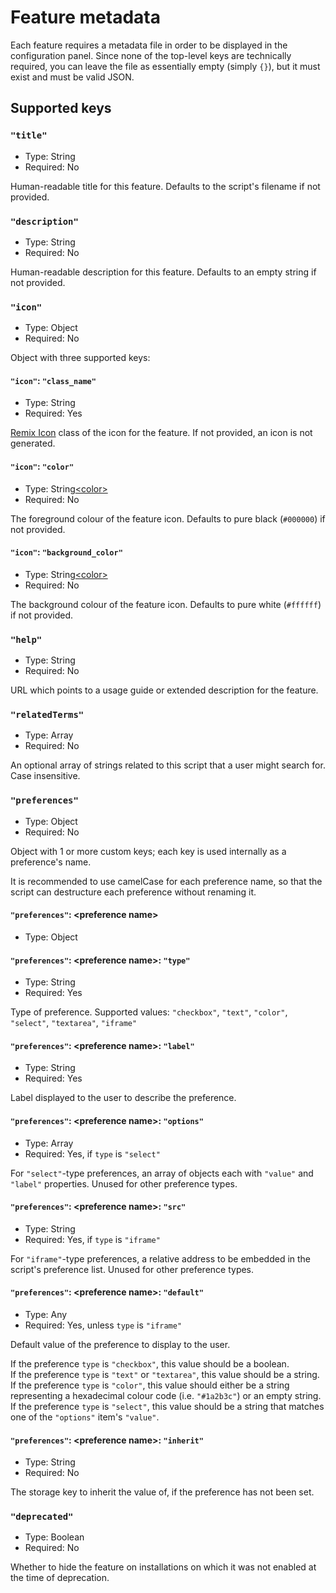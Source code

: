# Feature metadata

Each feature requires a metadata file in order to be displayed in the configuration panel. Since none of the top-level keys are technically required, you can leave the file as essentially empty (simply `{}`), but it must exist and must be valid JSON.

## Supported keys

### `"title"`
- Type: String
- Required: No

Human-readable title for this feature. Defaults to the script's filename if not provided.

### `"description"`
- Type: String
- Required: No

Human-readable description for this feature. Defaults to an empty string if not provided.

### `"icon"`
- Type: Object
- Required: No

Object with three supported keys:

#### `"icon"`: `"class_name"`
- Type: String
- Required: Yes

[Remix Icon](https://remixicon.com/) class of the icon for the feature. If not provided, an icon is not generated.

#### `"icon"`: `"color"`
- Type: String[\<color\>](https://developer.mozilla.org/en-US/docs/Web/CSS/color_value)
- Required: No

The foreground colour of the feature icon. Defaults to pure black (`#000000`) if not provided.

#### `"icon"`: `"background_color"`
- Type: String[\<color\>](https://developer.mozilla.org/en-US/docs/Web/CSS/color_value)
- Required: No

The background colour of the feature icon. Defaults to pure white (`#ffffff`) if not provided.

### `"help"`
- Type: String
- Required: No

URL which points to a usage guide or extended description for the feature.

### `"relatedTerms"`
- Type: Array
- Required: No

An optional array of strings related to this script that a user might search for. Case insensitive.

### `"preferences"`
- Type: Object
- Required: No

Object with 1 or more custom keys; each key is used internally as a preference's name.

It is recommended to use camelCase for each preference name, so that the script can destructure each preference without renaming it.

#### `"preferences"`: \<preference name\>
- Type: Object

#### `"preferences"`: \<preference name\>: `"type"`
- Type: String
- Required: Yes

Type of preference. Supported values: `"checkbox"`, `"text"`, `"color"`, `"select"`, `"textarea"`, `"iframe"`

#### `"preferences"`: \<preference name\>: `"label"`
- Type: String
- Required: Yes

Label displayed to the user to describe the preference.

#### `"preferences"`: \<preference name\>: `"options"`
- Type: Array
- Required: Yes, if `type` is `"select"`

For `"select"`-type preferences, an array of objects each with `"value"` and `"label"` properties. Unused for other preference types.

#### `"preferences"`: \<preference name\>: `"src"`
- Type: String
- Required: Yes, if `type` is `"iframe"`

For `"iframe"`-type preferences, a relative address to be embedded in the script's preference list. Unused for other preference types.

#### `"preferences"`: \<preference name\>: `"default"`
- Type: Any
- Required: Yes, unless `type` is `"iframe"`

Default value of the preference to display to the user.

If the preference `type` is `"checkbox"`, this value should be a boolean.  
If the preference `type` is `"text"` or `"textarea"`, this value should be a string.  
If the preference `type` is `"color"`, this value should either be a string representing a hexadecimal colour code (i.e. `"#1a2b3c"`) or an empty string.  
If the preference `type` is `"select"`, this value should be a string that matches one of the `"options"` item's `"value"`.

#### `"preferences"`: \<preference name\>: `"inherit"`
- Type: String
- Required: No

The storage key to inherit the value of, if the preference has not been set.

### `"deprecated"`
- Type: Boolean
- Required: No

Whether to hide the feature on installations on which it was not enabled at the time of deprecation.
